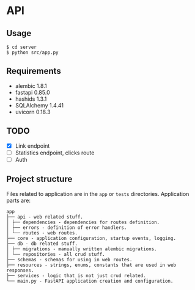 # API

## Usage

```
$ cd server
$ python src/app.py
```

## Requirements

- alembic 1.8.1
- fastapi 0.85.0
- hashids 1.3.1
- SQLAlchemy 1.4.41
- uvicorn 0.18.3

## TODO

- [x] Link endpoint
- [ ] Statistics endpoint, clicks route
- [ ] Auth

## Project structure

Files related to application are in the `app` or `tests` directories. Application parts are:

```
app
├── api - web related stuff.
│ ├── dependencies - dependencies for routes definition.
│ ├── errors - definition of error handlers.
│ └── routes - web routes.
├── core - application configuration, startup events, logging.
├── db - db related stuff.
│ ├── migrations - manually written alembic migrations.
│ └── repositories - all crud stuff.
├── schemas - schemas for using in web routes.
├── resources - strings, enums, constants that are used in web responses.
├── services - logic that is not just crud related.
└── main.py - FastAPI application creation and configuration.
```

<!-- ├── models - pydantic models for this application.
│ ├── domain - main models that are used almost everywhere.
│ └── schemas - schemas for using in web routes. -->
